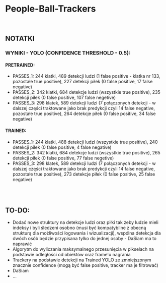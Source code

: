 # People-Ball-Trackers

<br>

## NOTATKI

### WYNIKI - YOLO (CONFIDENCE THRESHOLD - 0.5):
#### PRETRAINED:
- PASSES_1: 244 klatki, 489 detekcji ludzi (1 false positive - klatka nr 133, pozostałe true positive), 227 detekcji piłek (0 false positive, 17 false negative)
- PASSES_2: 342 klatki, 684 detekcje ludzi (wszystkie true positive), 235 detekcji piłek (0 false positive, 107 false negetive)
- PASSES_3: 298 klatek, 589 detekcji ludzi (7 połączonych detekcji - w dalszej części traktowane jako brak predykcji czyli 14 false negative, pozostałe true positive), 264 detekcje piłek (0 false positive, 34 false negative)
#### TRAINED:
- PASSES_1: 244 klatki, 488 detekcji ludzi (wszystkie true positive), 240 detekcji piłek (0 false positive, 4 false negative)
- PASSES_2: 342 klatki, 684 detekcje ludzi (wszystkie true positive), 265 detekcji piłek (0 false positive, 77 false negetive)
- PASSES_3: 298 klatek, 589 detekcji ludzi (7 połączonych detekcji - w dalszej części traktowane jako brak predykcji czyli 14 false negative, pozostałe true positive), 273 detekcje piłek (0 false positive, 25 false negative)
  
<br><br>

## TO-DO:
- Dodać nowe struktury na detekcje ludzi oraz piłki tak żeby ludzie mieli indeksy i byli śledzeni osobno (musi być kompatybilne z obecną strukturą dla możliwości logowania i wizualizacji), wspólna detekcja dla dwóch osób będzie przypisana tylko do jednej osoby - DaSiam ma to naprawić
- Algorytm do wyliczania maksymalnego przesunięcia w pikselach na podstawie odległości od obiektów oraz frame'u nagrania
- Trackery na podstawie detekcji na Trained YOLO ze zmniejszonym znacznie confidence (mogą być false positive, tracker ma je filtrować)
- DaSiam
- ...

